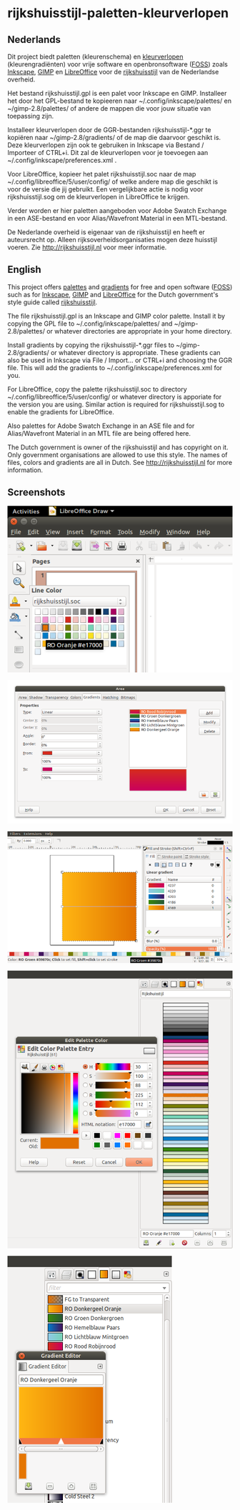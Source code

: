 rijkshuisstijl-paletten-kleurverlopen
=====================================

Nederlands
----------

Dit project biedt paletten (kleurenschema) en [kleurverlopen](https://nl.wikipedia.org/wiki/Kleurengradi%C3%ABnt) (kleurengradiënten) voor vrije software en openbronsoftware ([FOSS](https://nl.wikipedia.org/wiki/Vrije_software_en_opensourcesoftware)) zoals [Inkscape](https://inkscape.org/nl), [GIMP](http://gimp.org) en [LibreOffice](https://nl.libreoffice.org) voor de [rijkshuisstijl](http://rijkshuisstijl.nl) van de Nederlandse overheid.

Het bestand rijkshuisstijl.gpl is een palet voor Inkscape en GIMP. Installeer het door het GPL-bestand te kopieeren naar ~/.config/inkscape/palettes/ en ~/gimp-2.8/palettes/ of andere de mappen die voor jouw situatie van toepassing zijn.

Installeer kleurverlopen door de GGR-bestanden rijkshuisstijl-\*.ggr te kopiëren naar ~/gimp-2.8/gradients/ of de map die daarvoor geschikt is. Deze kleurverlopen zijn ook te gebruiken in Inkscape via Bestand / Importeer of CTRL+i. Dit zal de kleurverlopen voor je toevoegen aan ~/.config/inkscape/preferences.xml .

Voor LibreOffice, kopieer het palet rijkshuisstijl.soc naar de map ~/.config/libreoffice/5/user/config/ of welke andere map die geschikt is voor de versie die jij gebruikt. Een vergelijkbare actie is nodig voor rijkshuisstijl.sog om de kleurverlopen in LibreOffice te krijgen.

Verder worden er hier paletten aangeboden voor Adobe Swatch Exchange in een ASE-bestand en voor Alias/Wavefront Material in een MTL-bestand.

De Nederlande overheid is eigenaar van de rijkshuisstijl en heeft er auteursrecht op. Alleen rijksoverheidsorganisaties mogen deze huisstijl voeren. Zie http://rijkshuisstijl.nl voor meer informatie.


English
-------

This project offers [palettes](https://en.wikipedia.org/wiki/Palette_%28computing%29) and [gradients](https://en.wikipedia.org/wiki/Color_gradient) for free and open software ([FOSS](https://en.wikipedia.org/wiki/Free_and_open-source_software)) such as for [Inkscape](https://inkscape.org/en), [GIMP](http://gimp.org) and [LibreOffice](https://libreoffice.org) for the Dutch government's style guide called [rijkshuisstijl](http://rijkshuisstijl.nl).

The file rijkshuisstijl.gpl is an Inkscape and GIMP color palette. Install it by copying the GPL file to ~/.config/inkscape/palettes/ and ~/gimp-2.8/palettes/ or whatever directories are appropriate in your home directory.

Install gradients by copying the rijkshuisstijl-\*.ggr files to ~/gimp-2.8/gradients/ or whatever directory is appropriate. These gradients can also be used in Inkscape via File / Import... or CTRL+i and choosing the GGR file. This will add the gradients to ~/.config/inkscape/preferences.xml for you.

For LibreOffice, copy the palette rijkshuisstijl.soc to directory ~/.config/libreoffice/5/user/config/ or whatever directory is apporiate for the version you are using. Similar action is required for rijkshuisstijl.sog to enable the gradients for LibreOffice.

Also palettes for Adobe Swatch Exchange in an ASE file and for Alias/Wavefront Material in an MTL file are being offered here.

The Dutch government is owner of the rijkshuisstijl and has copyright on it. Only government organisations are allowed to use this style. The names of files, colors and gradients are all in Dutch. See http://rijkshuisstijl.nl for more information.


Screenshots
-----------

![LibreOffice palette](screenshots/libreoffice-palette.png?raw=true "LibreOffice palette")

![LibreOffice gradients](screenshots/libreoffice-gradients.png?raw=true "LibreOffice gradients")

![Inkscape palette and gradients](screenshots/inkscape-palette-and-gradients.png?raw=true "Inkscape palette and gradients")

![GIMP palette](screenshots/gimp-palette.png?raw=true "GIMP palette")

![GIMP gradients](screenshots/gimp-gradients.png?raw=true "GIMP gradients")
